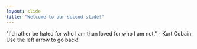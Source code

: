 ```yaml
---
layout: slide
title: "Welcome to our second slide!"
---
```

"I'd rather be hated for who I am than loved for who I am not." - Kurt Cobain
Use the left arrow to go back!
